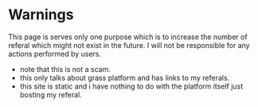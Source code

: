 # Warnings
This page is serves only one purpose which is to increase the number of referal which might not exist in the future. I will not be responsible for any actions performed by users.

- note that this is not a scam.
- this only talks about grass platform and has links to my referals.
- this site is static and i have nothing to do with the platform itself just bosting my referal.